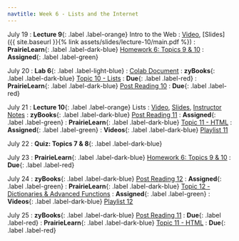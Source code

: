 ```yaml
---
navtitle: Week 6 - Lists and the Internet
---
```


July 19
: **Lecture 9**{: .label .label-orange} Intro to the Web
  : [Video](#), [Slides]({{ site.baseurl }}{% link assets/slides/lecture-10/main.pdf %})
: **PrairieLearn**{: .label .label-dark-blue}  [Homework 6: Topics 9 & 10](#)
  : **Assigned**{: .label .label-green} 

July 20
: **Lab 6**{: .label .label-light-blue}
  : [Colab Document](#)
: **zyBooks**{: .label .label-dark-blue} [Topic 10 - Lists](#)
  : **Due**{: .label .label-red} 
: **PrairieLearn**{: .label .label-dark-blue}  [Post Reading 10](#)
  : **Due**{: .label .label-red} 

July 21
: **Lecture 10**{: .label .label-orange} Lists
  : [Video](#), [Slides](#), [Instructor Notes](#)
: **zyBooks**{: .label .label-dark-blue} [Post Reading 11](#)
  : **Assigned**{: .label .label-green} 
: **PrairieLearn**{: .label .label-dark-blue}  [Topic 11 - HTML](#)
  : **Assigned**{: .label .label-green} 
: **Videos**{: .label .label-dark-blue} [Playlist 11](https://mediaspace.illinois.edu/playlist/dedicated/214548063/1_1g9ctwcb/)

July 22
: **Quiz: Topics 7 & 8**{: .label .label-dark-blue}  

July 23
: **PrairieLearn**{: .label .label-dark-blue}  [Homework 6: Topics 9 & 10](#)
  : **Due**{: .label .label-red} 

July 24
: **zyBooks**{: .label .label-dark-blue} [Post Reading 12](#)
  : **Assigned**{: .label .label-green} 
: **PrairieLearn**{: .label .label-dark-blue} [Topic 12 - Dictionaries & Advanced Functions](#)
  : **Assigned**{: .label .label-green} 
: **Videos**{: .label .label-dark-blue} [Playlist 12](https://mediaspace.illinois.edu/playlist/dedicated/214548063/1_hgqpl5r8/)

July 25
: **zyBooks**{: .label .label-dark-blue} [Post Reading 11](#)
  : **Due**{: .label .label-red} 
: **PrairieLearn**{: .label .label-dark-blue}  [Topic 11 - HTML](#)
  : **Due**{: .label .label-red} 
